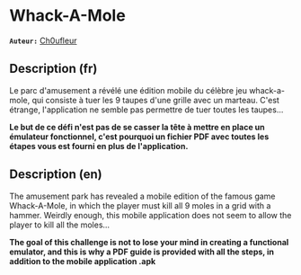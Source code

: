 # Whack-A-Mole

**`Auteur:`** [Ch0ufleur](https://ch0ufleur.dev/)

  ## Description (fr)

  Le parc d'amusement a révélé une édition mobile du célèbre jeu whack-a-mole, qui consiste à tuer les 9 taupes d'une grille avec un marteau. C'est étrange, l'application ne semble pas permettre de tuer toutes les taupes...

  **Le but de ce défi n'est pas de se casser la tête à mettre en place un émulateur fonctionnel, c'est pourquoi un fichier PDF avec toutes les étapes vous est fourni en plus de l'application.**

  ## Description (en)

  The amusement park has revealed a mobile edition of the famous game Whack-A-Mole, in which the player must kill all 9 moles in a grid with a hammer. Weirdly enough, this mobile application does not seem to allow the player to kill all the moles...

  **The goal of this challenge is not to lose your mind in creating a functional emulator, and this is why a PDF guide is provided with all the steps, in addition to the mobile application .apk**


